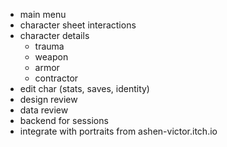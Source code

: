 - main menu
- character sheet interactions
- character details
  - trauma
  - weapon
  - armor
  - contractor
- edit char (stats, saves, identity)
- design review
- data review
- backend for sessions
- integrate with portraits from ashen-victor.itch.io